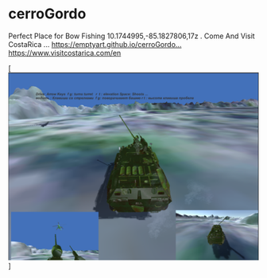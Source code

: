cerroGordo
=======

Perfect Place for Bow Fishing 10.1744995,-85.1827806,17z . 
Come And Visit CostaRica ... 
https://emptyart.github.io/cerroGordo…
https://www.visitcostarica.com/en

[![que no se resistieran, por que sino los mataban ... ](https://raw.githubusercontent.com/rgarro/cerroGordo/master/cerroshot.png)]
